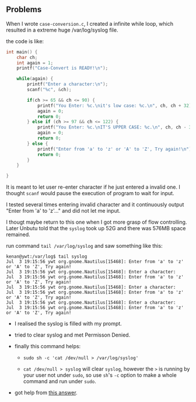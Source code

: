 ## Problems

When I wrote `case-conversion.c`, I created a infinite while loop, which resulted in a extreme huge /var/log/syslog file.

the code is like:

```c
int main() {
    char ch;
    int again = 1;
    printf("Case-Convert is READY!\n");

    while(again) {
    	printf("Enter a character:\n");
	    scanf("%c", &ch);

	    if(ch >= 65 && ch <= 90) {
	        printf("You Enter: %c.\nit's low case: %c.\n", ch, ch + 32);
	        again = 0;
	        return 0;
	    } else if (ch >= 97 && ch <= 122) {
	        printf("You Enter: %c.\nIT'S UPPER CASE: %c.\n", ch, ch - 32);
	        again = 0;
	        return 0;
	    } else {
	        printf("Enter from 'a' to 'z' or 'A' to 'Z', Try again!\n");
	        return 0;
	    }
    }

}

``` 

It is meant to let user re-enter character if he just entered a invalid one. I thought `scanf` would pause the execution of program to wait for input. 

I tested several times entering invalid character and it continuously output "Enter from 'a' to 'z'..." and did not let me input.

I thougt maybe return to this one when I got more grasp of flow controlling. Later Unbutu told that the `syslog` took up 52G and there was 576MB space remained.

run command `tail /var/log/syslog` and saw something like this:

```
kenan@ywt:/var/log$ tail syslog
Jul  3 19:15:56 ywt org.gnome.Nautilus[15468]: Enter from 'a' to 'z' or 'A' to 'Z', Try again!
Jul  3 19:15:56 ywt org.gnome.Nautilus[15468]: Enter a character:
Jul  3 19:15:56 ywt org.gnome.Nautilus[15468]: Enter from 'a' to 'z' or 'A' to 'Z', Try again!
Jul  3 19:15:56 ywt org.gnome.Nautilus[15468]: Enter a character:
Jul  3 19:15:56 ywt org.gnome.Nautilus[15468]: Enter from 'a' to 'z' or 'A' to 'Z', Try again!
Jul  3 19:15:56 ywt org.gnome.Nautilus[15468]: Enter a character:
Jul  3 19:15:56 ywt org.gnome.Nautilus[15468]: Enter from 'a' to 'z' or 'A' to 'Z', Try again!

```

- I realised the syslog is filled with my prompt.

- tried to clear syslog and met Permisson Denied.

- finally this command helps: 

	- `sudo sh -c 'cat /dev/null > /var/log/syslog'`

	- `cat /dev/null > syslog` will clear `syslog`, however the `>` is running by your user not under `sudo`, so use `sh`'s `-c` option to make a whole command and run under `sudo`.

- got help from [this answer](https://askubuntu.com/questions/436051/i-cannot-clear-syslog-but-i-can-remove-it).



